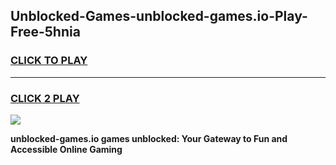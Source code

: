 
## Unblocked-Games-unblocked-games.io-Play-Free-5hnia
<h3>
<a href="https://premium76.site?title=unblocked-games.io&ref=12A">CLICK TO PLAY</a></h3>
<hr>

<h3>
<a href="https://premium76.site?title=unblocked-games.io&ref=12A">CLICK 2 PLAY</a>
  
</h3>

<a href="https://premium76.site?title=unblocked-games.io&ref=12A"><img src="https://clearcache.store/games.png"></a>


**unblocked-games.io games unblocked: Your Gateway to Fun and Accessible Online Gaming**

